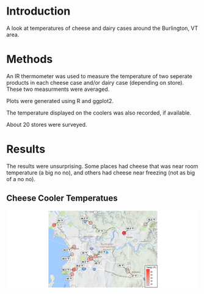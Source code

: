 # Introduction
A look at temperatures of cheese and dairy cases around the Burlington, VT area. 

# Methods
An IR thermometer was used to measure the temperature of two seperate products in each cheese case and/or dairy case (depending on store). These two measurments were averaged.

Plots were generated using R and ggplot2.

The temperature displayed on the coolers was also recorded, if available.

About 20 stores were surveyed.

# Results
The results were unsurprising. Some places had cheese that was near room temperature (a big no no), and others had cheese near freezing (not as big of a no no).

## Cheese Cooler Temperatues

![cheese](https://raw.githubusercontent.com/ppolowsk/burlington-cheese-temps/master/storeplotcheese.png)


